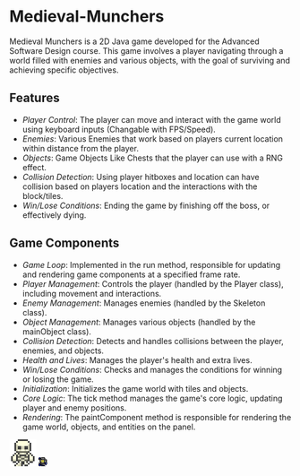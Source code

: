 # Medieval-Munchers

Medieval Munchers is a 2D Java game developed for the Advanced Software Design course. This game involves a player navigating through a world filled with enemies and various objects, with the goal of surviving and achieving specific objectives.

## Features
- *Player Control*: The player can move and interact with the game world using keyboard inputs (Changable with FPS/Speed).
- *Enemies*: Various Enemies that work based on players current location within distance from the player.
- *Objects*: Game Objects Like Chests that the player can use with a RNG effect.
- *Collision Detection*: Using player hitboxes and location can have collision based on players location and the interactions with the block/tiles.
- *Win/Lose Conditions*: Ending the game by finishing off the boss, or effectively dying.

## Game Components
- *Game Loop*: Implemented in the run method, responsible for updating and rendering game components at a specified frame rate.
- *Player Management*: Controls the player (handled by the Player class), including movement and interactions.
- *Enemy Management*: Manages enemies (handled by the Skeleton class).
- *Object Management*: Manages various objects (handled by the mainObject class).
- *Collision Detection*: Detects and handles collisions between the player, enemies, and objects.
- *Health and Lives*: Manages the player's health and extra lives.
- *Win/Lose Conditions*: Checks and manages the conditions for winning or losing the game.
- *Initialization*: Initializes the game world with tiles and objects.
- *Core Logic*: The tick method manages the game's core logic, updating player and enemy positions.
- *Rendering*: The paintComponent method is responsible for rendering the game world, objects, and entities on the panel.




![Player](https://github.com/ignVegas/Medieval-Munchers/blob/main/Art/player/sFront.png?raw=true?x250) 
![Player](https://github.com/ignVegas/Medieval-Munchers/blob/main/Art/player/RightFaceStanding.png?raw=true?x250) 
